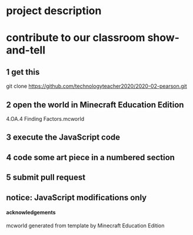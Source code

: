 # project description
# contribute to our classroom show-and-tell

## 1 get this
git clone https://github.com/technologyteacher2020/2020-02-pearson.git

## 2 open the world in Minecraft Education Edition
4.OA.4 Finding Factors.mcworld 

## 3 execute the JavaScript code

## 4 code some art piece in a numbered section

## 5 submit pull request

## notice: JavaScript modifications only


#### acknowledgements
mcworld generated from template by Minecraft Education Edition

